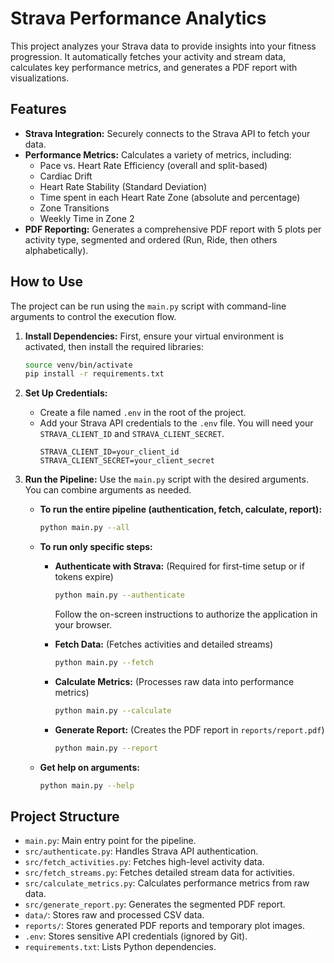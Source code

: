 # Strava Performance Analytics

This project analyzes your Strava data to provide insights into your fitness progression. It automatically fetches your activity and stream data, calculates key performance metrics, and generates a PDF report with visualizations.

## Features

- **Strava Integration:** Securely connects to the Strava API to fetch your data.
- **Performance Metrics:** Calculates a variety of metrics, including:
    - Pace vs. Heart Rate Efficiency (overall and split-based)
    - Cardiac Drift
    - Heart Rate Stability (Standard Deviation)
    - Time spent in each Heart Rate Zone (absolute and percentage)
    - Zone Transitions
    - Weekly Time in Zone 2
- **PDF Reporting:** Generates a comprehensive PDF report with 5 plots per activity type, segmented and ordered (Run, Ride, then others alphabetically).

## How to Use

The project can be run using the `main.py` script with command-line arguments to control the execution flow.

1.  **Install Dependencies:**
    First, ensure your virtual environment is activated, then install the required libraries:
    ```bash
    source venv/bin/activate
    pip install -r requirements.txt
    ```

2.  **Set Up Credentials:**
    - Create a file named `.env` in the root of the project.
    - Add your Strava API credentials to the `.env` file. You will need your `STRAVA_CLIENT_ID` and `STRAVA_CLIENT_SECRET`.
        ```
        STRAVA_CLIENT_ID=your_client_id
        STRAVA_CLIENT_SECRET=your_client_secret
        ```

3.  **Run the Pipeline:**
    Use the `main.py` script with the desired arguments. You can combine arguments as needed.

    - **To run the entire pipeline (authentication, fetch, calculate, report):**
        ```bash
        python main.py --all
        ```

    - **To run only specific steps:**
        - **Authenticate with Strava:** (Required for first-time setup or if tokens expire)
            ```bash
            python main.py --authenticate
            ```
            Follow the on-screen instructions to authorize the application in your browser.

        - **Fetch Data:** (Fetches activities and detailed streams)
            ```bash
            python main.py --fetch
            ```

        - **Calculate Metrics:** (Processes raw data into performance metrics)
            ```bash
            python main.py --calculate
            ```

        - **Generate Report:** (Creates the PDF report in `reports/report.pdf`)
            ```bash
            python main.py --report
            ```

    - **Get help on arguments:**
        ```bash
        python main.py --help
        ```

## Project Structure

- `main.py`: Main entry point for the pipeline.
- `src/authenticate.py`: Handles Strava API authentication.
- `src/fetch_activities.py`: Fetches high-level activity data.
- `src/fetch_streams.py`: Fetches detailed stream data for activities.
- `src/calculate_metrics.py`: Calculates performance metrics from raw data.
- `src/generate_report.py`: Generates the segmented PDF report.
- `data/`: Stores raw and processed CSV data.
- `reports/`: Stores generated PDF reports and temporary plot images.
- `.env`: Stores sensitive API credentials (ignored by Git).
- `requirements.txt`: Lists Python dependencies.